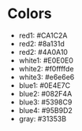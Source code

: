 # Colors
* red1: #CA1C2A
* red2: #8a131d
* red2: #4A0A10
* white1: #E0E0E0
* white2: #f0ffffde
* white3: #e6e6e6
* blue1: #0E4E7C
* blue2: #082F4A
* blue3: #5398C9
* blue4: #95B9D2
* gray: #31353B